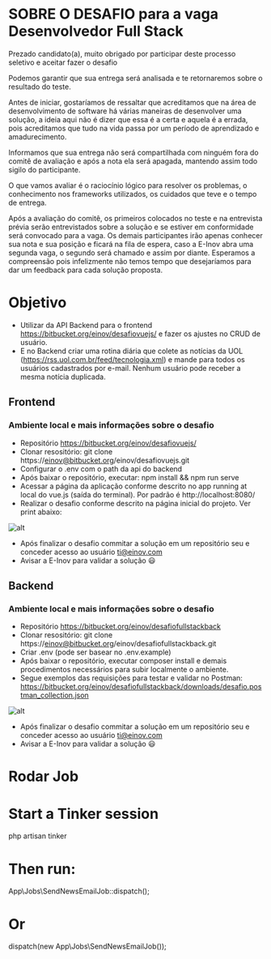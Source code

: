 # SOBRE O DESAFIO para a vaga Desenvolvedor Full Stack #

Prezado candidato(a), muito obrigado por participar deste processo seletivo e aceitar fazer o desafio

Podemos garantir que sua entrega será analisada e te retornaremos sobre o resultado do teste.

Antes de iniciar, gostaríamos de ressaltar que acreditamos que na área de desenvolvimento de software há várias maneiras de desenvolver uma solução, a ideia aqui não é dizer que essa é a
certa e aquela é a errada, pois acreditamos que tudo na vida passa por um período de aprendizado e amadurecimento.

Informamos que sua entrega não será compartilhada com ninguém fora do comitê de avaliação e após a nota ela será apagada, mantendo assim todo sigilo do participante.

O que vamos avaliar é o raciocínio lógico para resolver os problemas, o conhecimento nos frameworks utilizados, os cuidados que teve e o tempo de entrega.

Após a avaliação do comitê, os primeiros colocados no teste e na entrevista prévia serão entrevistados sobre a solução e se estiver em conformidade será convocado para a vaga.
Os demais participantes irão apenas conhecer sua nota e sua posição e ficará na fila de espera, caso a E-Inov abra uma segunda vaga, o segundo será chamado e assim por diante.
Esperamos a compreensão pois infelizmente não temos tempo que desejaríamos para dar um feedback para cada solução proposta.

# Objetivo #
* Utilizar da API Backend para o frontend https://bitbucket.org/einov/desafiovuejs/ e fazer os ajustes no CRUD de usuário.
* E no Backend criar uma rotina diária que colete as notícias da UOL (https://rss.uol.com.br/feed/tecnologia.xml) e mande para
  todos os usuários cadastrados por e-mail. Nenhum usuário pode receber a mesma notícia duplicada.


## Frontend ##

### Ambiente local e mais informações sobre o desafio ###

* Repositório https://bitbucket.org/einov/desafiovuejs/
* Clonar resositório: git clone https://einov@bitbucket.org/einov/desafiovuejs.git
* Configurar o .env com o path da api do backend
* Após baixar o repositório, executar: npm install && npm run serve
* Acessar a página da aplicação conforme descrito no app running at local do vue.js (saída do terminal). Por padrão é http://localhost:8080/
* Realizar o desafio conforme descrito na página inicial do projeto. Ver print abaixo:

![alt](https://bitbucket.org/einov/desafiofullstack/downloads/frontend.png)
* Após finalizar o desafio commitar a solução em um repositório seu e conceder acesso ao usuário <ti@einov.com>
* Avisar a E-Inov para validar a solução 😃


## Backend ##

### Ambiente local e mais informações sobre o desafio ###

* Repositório https://bitbucket.org/einov/desafiofullstackback
* Clonar resositório: git clone https://einov@bitbucket.org/einov/desafiofullstackback.git
* Criar .env (pode ser basear no .env.example)
* Após baixar o repositório, executar composer install e demais procedimentos necessários para subir localmente o ambiente.
* Segue exemplos das requisições para testar e validar no Postman:
  https://bitbucket.org/einov/desafiofullstackback/downloads/desafio.postman_collection.json

![alt](https://bitbucket.org/einov/desafiofullstackback/downloads/postman-get-users.png)

* Após finalizar o desafio commitar a solução em um repositório seu e conceder acesso ao usuário <ti@einov.com>
* Avisar a E-Inov para validar a solução 😃


# Rodar Job

# Start a Tinker session
php artisan tinker

# Then run:
App\Jobs\SendNewsEmailJob::dispatch();

# Or
dispatch(new App\Jobs\SendNewsEmailJob());